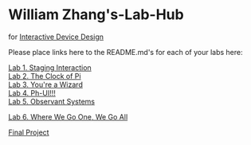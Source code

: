 # William Zhang's-Lab-Hub
for [Interactive Device Design](https://github.com/FAR-Lab/Developing-and-Designing-Interactive-Devices/)

Please place links here to the README.md's for each of your labs here:

[Lab 1. Staging Interaction](Lab%201/) <br>
[Lab 2. The Clock of Pi](Lab%202/) <br>
[Lab 3. You're a Wizard](Lab%203/) <br>
[Lab 4. Ph-UI!!!](Lab%204/) <br>
[Lab 5. Observant Systems](Lab%205/)

[Lab 6. Where We Go One, We Go All](Lab%206/)

[Final Project](Final%20Project/)
